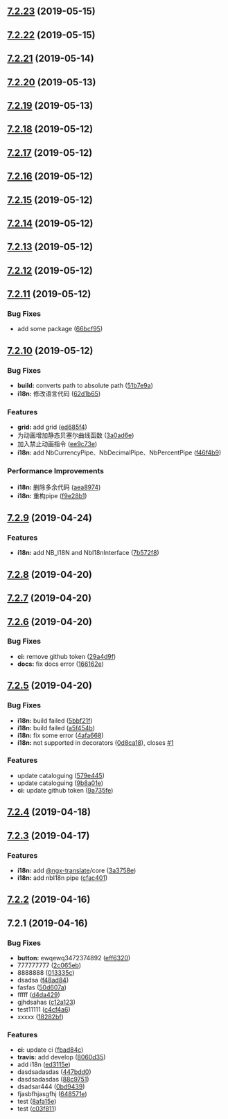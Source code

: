 <a name="7.2.23"></a>
## [7.2.23](https://github.com/laixiangran/ng-xdesign-test/compare/7.2.22...7.2.23) (2019-05-15)



<a name="7.2.22"></a>
## [7.2.22](https://github.com/laixiangran/ng-xdesign-test/compare/7.2.21...7.2.22) (2019-05-15)



<a name="7.2.21"></a>
## [7.2.21](https://github.com/laixiangran/ng-xdesign-test/compare/7.2.20...7.2.21) (2019-05-14)



<a name="7.2.20"></a>
## [7.2.20](https://github.com/laixiangran/ng-xdesign-test/compare/7.2.19...7.2.20) (2019-05-13)



<a name="7.2.19"></a>
## [7.2.19](https://github.com/laixiangran/ng-xdesign-test/compare/7.2.18...7.2.19) (2019-05-13)



<a name="7.2.18"></a>
## [7.2.18](https://github.com/laixiangran/ng-xdesign-test/compare/7.2.17...7.2.18) (2019-05-12)



<a name="7.2.17"></a>
## [7.2.17](https://github.com/laixiangran/ng-xdesign-test/compare/7.2.16...7.2.17) (2019-05-12)



<a name="7.2.16"></a>
## [7.2.16](https://github.com/laixiangran/ng-xdesign-test/compare/7.2.15...7.2.16) (2019-05-12)



<a name="7.2.15"></a>
## [7.2.15](https://github.com/laixiangran/ng-xdesign-test/compare/7.2.14...7.2.15) (2019-05-12)



<a name="7.2.14"></a>
## [7.2.14](https://github.com/laixiangran/ng-xdesign-test/compare/7.2.13...7.2.14) (2019-05-12)



<a name="7.2.13"></a>
## [7.2.13](https://github.com/laixiangran/ng-xdesign-test/compare/7.2.12...7.2.13) (2019-05-12)



<a name="7.2.12"></a>
## [7.2.12](https://github.com/laixiangran/ng-xdesign-test/compare/7.2.11...7.2.12) (2019-05-12)



<a name="7.2.11"></a>
## [7.2.11](https://github.com/laixiangran/ng-xdesign-test/compare/7.2.10...7.2.11) (2019-05-12)


### Bug Fixes

* add some package ([66bcf95](https://github.com/laixiangran/ng-xdesign-test/commit/66bcf95))



<a name="7.2.10"></a>
## [7.2.10](https://github.com/laixiangran/ng-xdesign-test/compare/7.2.9...7.2.10) (2019-05-12)


### Bug Fixes

* **build:** converts path to absolute path ([51b7e9a](https://github.com/laixiangran/ng-xdesign-test/commit/51b7e9a))
* **i18n:** 修改语言代码 ([62d1b65](https://github.com/laixiangran/ng-xdesign-test/commit/62d1b65))


### Features

* **grid:** add grid ([ed685f4](https://github.com/laixiangran/ng-xdesign-test/commit/ed685f4))
* 为动画增加静态贝塞尔曲线函数 ([3a0ad6e](https://github.com/laixiangran/ng-xdesign-test/commit/3a0ad6e))
* 加入禁止动画指令 ([ee9c73e](https://github.com/laixiangran/ng-xdesign-test/commit/ee9c73e))
* **i18n:** add NbCurrencyPipe、NbDecimalPipe、NbPercentPipe ([f46f4b9](https://github.com/laixiangran/ng-xdesign-test/commit/f46f4b9))


### Performance Improvements

* **i18n:** 删除多余代码 ([aea8974](https://github.com/laixiangran/ng-xdesign-test/commit/aea8974))
* **i18n:** 重构pipe ([f9e28b1](https://github.com/laixiangran/ng-xdesign-test/commit/f9e28b1))



<a name="7.2.9"></a>
## [7.2.9](https://github.com/laixiangran/ng-xdesign-test/compare/7.2.8...7.2.9) (2019-04-24)


### Features

* **i18n:** add NB_I18N and NbI18nInterface ([7b572f8](https://github.com/laixiangran/ng-xdesign-test/commit/7b572f8))



<a name="7.2.8"></a>
## [7.2.8](https://github.com/laixiangran/ng-xdesign-test/compare/7.2.7...7.2.8) (2019-04-20)



<a name="7.2.7"></a>
## [7.2.7](https://github.com/laixiangran/ng-xdesign-test/compare/7.2.6...7.2.7) (2019-04-20)



<a name="7.2.6"></a>
## [7.2.6](https://github.com/laixiangran/ng-xdesign-test/compare/7.2.5...7.2.6) (2019-04-20)


### Bug Fixes

* **ci:** remove github token ([29a4d9f](https://github.com/laixiangran/ng-xdesign-test/commit/29a4d9f))
* **docs:** fix docs error ([166162e](https://github.com/laixiangran/ng-xdesign-test/commit/166162e))



<a name="7.2.5"></a>
## [7.2.5](https://github.com/laixiangran/ng-xdesign-test/compare/7.2.4...7.2.5) (2019-04-20)


### Bug Fixes

* **i18n:** build failed ([5bbf21f](https://github.com/laixiangran/ng-xdesign-test/commit/5bbf21f))
* **i18n:** build failed ([a5f454b](https://github.com/laixiangran/ng-xdesign-test/commit/a5f454b))
* **i18n:** fix some error ([4afa668](https://github.com/laixiangran/ng-xdesign-test/commit/4afa668))
* **i18n:** not supported in decorators ([0d8ca18](https://github.com/laixiangran/ng-xdesign-test/commit/0d8ca18)), closes [#1](https://github.com/laixiangran/ng-xdesign-test/issues/1)


### Features

* update cataloguing ([579e445](https://github.com/laixiangran/ng-xdesign-test/commit/579e445))
* update cataloguing ([9b8a01e](https://github.com/laixiangran/ng-xdesign-test/commit/9b8a01e))
* **ci:** update github token ([9a735fe](https://github.com/laixiangran/ng-xdesign-test/commit/9a735fe))



<a name="7.2.4"></a>
## [7.2.4](https://github.com/laixiangran/ng-xdesign-test/compare/7.2.3...7.2.4) (2019-04-18)



<a name="7.2.3"></a>
## [7.2.3](https://github.com/laixiangran/ng-xdesign-test/compare/7.2.2...7.2.3) (2019-04-17)


### Features

* **i18n:** add [@ngx-translate](https://github.com/ngx-translate)/core ([3a3758e](https://github.com/laixiangran/ng-xdesign-test/commit/3a3758e))
* **i18n:** add nbI18n pipe ([cfac401](https://github.com/laixiangran/ng-xdesign-test/commit/cfac401))



<a name="7.2.2"></a>
## [7.2.2](https://github.com/laixiangran/ng-xdesign-test/compare/7.2.1...7.2.2) (2019-04-16)



<a name="7.2.1"></a>
## 7.2.1 (2019-04-16)


### Bug Fixes

* **button:** ewqewq3472374892 ([eff6320](https://github.com/laixiangran/ng-xdesign-test/commit/eff6320))
* 777777777 ([2c065eb](https://github.com/laixiangran/ng-xdesign-test/commit/2c065eb))
* 8888888 ([013335c](https://github.com/laixiangran/ng-xdesign-test/commit/013335c))
* dsadsa ([f48ad84](https://github.com/laixiangran/ng-xdesign-test/commit/f48ad84))
* fasfas ([50d607a](https://github.com/laixiangran/ng-xdesign-test/commit/50d607a))
* fffff ([d4da429](https://github.com/laixiangran/ng-xdesign-test/commit/d4da429))
* gjhdsahas ([c12a123](https://github.com/laixiangran/ng-xdesign-test/commit/c12a123))
* test11111 ([c4cf4a6](https://github.com/laixiangran/ng-xdesign-test/commit/c4cf4a6))
* xxxxx ([18282bf](https://github.com/laixiangran/ng-xdesign-test/commit/18282bf))


### Features

* **ci:** update ci ([fbad84c](https://github.com/laixiangran/ng-xdesign-test/commit/fbad84c))
* **travis:** add develop ([8060d35](https://github.com/laixiangran/ng-xdesign-test/commit/8060d35))
* add i18n ([ed3115e](https://github.com/laixiangran/ng-xdesign-test/commit/ed3115e))
* dasdsadasdas ([447bdd0](https://github.com/laixiangran/ng-xdesign-test/commit/447bdd0))
* dasdsadasdas ([88c9751](https://github.com/laixiangran/ng-xdesign-test/commit/88c9751))
* dsadsar444 ([0bd9439](https://github.com/laixiangran/ng-xdesign-test/commit/0bd9439))
* fjasbfhjasgfhj ([648571e](https://github.com/laixiangran/ng-xdesign-test/commit/648571e))
* test ([8afa15e](https://github.com/laixiangran/ng-xdesign-test/commit/8afa15e))
* test ([c03f811](https://github.com/laixiangran/ng-xdesign-test/commit/c03f811))



